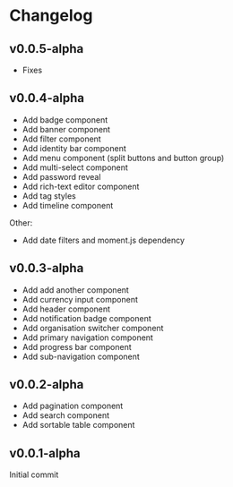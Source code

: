 # Changelog

## v0.0.5-alpha

- Fixes

## v0.0.4-alpha

- Add badge component
- Add banner component
- Add filter component
- Add identity bar component
- Add menu component (split buttons and button group)
- Add multi-select component
- Add password reveal
- Add rich-text editor component
- Add tag styles
- Add timeline component

Other:

- Add date filters and moment.js dependency

## v0.0.3-alpha

- Add add another component
- Add currency input component
- Add header component
- Add notification badge component
- Add organisation switcher component
- Add primary navigation component
- Add progress bar component
- Add sub-navigation component

## v0.0.2-alpha

- Add pagination component
- Add search component
- Add sortable table component

## v0.0.1-alpha

Initial commit